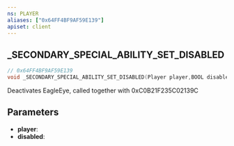 ```yaml
---
ns: PLAYER
aliases: ["0x64FF4BF9AF59E139"]
apiset: client
---
```

## _SECONDARY_SPECIAL_ABILITY_SET_DISABLED

```c
// 0x64FF4BF9AF59E139
void _SECONDARY_SPECIAL_ABILITY_SET_DISABLED(Player player,BOOL disabled);
```

Deactivates EagleEye, called together with 0xC0B21F235C02139C

## Parameters
* **player**:
* **disabled**:



